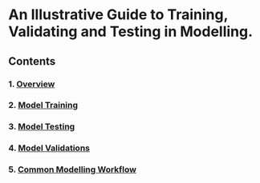 # An Illustrative Guide to Training, Validating and Testing in Modelling.

## Contents

### 1. [Overview](https://ivanmyzou.github.io/TrainValidateTest/chapters/1)
### 2. [Model Training](https://ivanmyzou.github.io/TrainValidateTest/chapters/2)
### 3. [Model Testing](https://ivanmyzou.github.io/TrainValidateTest/chapters/3)
### 4. [Model Validations](https://ivanmyzou.github.io/TrainValidateTest/chapters/4)
### 5. [Common Modelling Workflow](https://ivanmyzou.github.io/TrainValidateTest/chapters/5)
